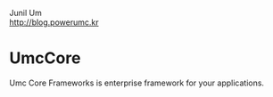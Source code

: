 Junil Um  
http://blog.powerumc.kr

UmcCore
=======

Umc Core Frameworks is enterprise framework for your applications.
